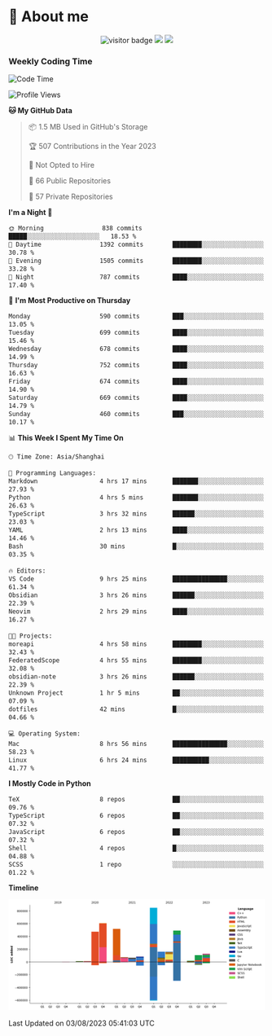 <!-- ![](https://youpai.roccoshi.top/img/20200804214216.png) -->

# 🧐 About me
 
<p align="center">
<img src="https://visitor-badge.laobi.icu/badge?page_id=Lincest.Lincest&title=hits" alt="visitor badge"/>
<a href="mailto:imroccoshi@gmail.com"><img src="https://img.shields.io/badge/gmail-imroccoshi%40gmail.com-red"></a>
<a href="https://blog.roccoshi.top"><img src="https://img.shields.io/badge/blog-roccoshi-green"></a>
</p>

### Weekly Coding Time

<!--START_SECTION:waka-->
![Code Time](http://img.shields.io/badge/Code%20Time-457%20hrs%208%20mins-blue)

![Profile Views](http://img.shields.io/badge/Profile%20Views-7-blue)

**🐱 My GitHub Data** 

> 📦 1.5 MB Used in GitHub's Storage 
 > 
> 🏆 507 Contributions in the Year 2023
 > 
> 🚫 Not Opted to Hire
 > 
> 📜 66 Public Repositories 
 > 
> 🔑 57 Private Repositories 
 > 
**I'm a Night 🦉** 

```text
🌞 Morning                838 commits         █████░░░░░░░░░░░░░░░░░░░░   18.53 % 
🌆 Daytime                1392 commits        ████████░░░░░░░░░░░░░░░░░   30.78 % 
🌃 Evening                1505 commits        ████████░░░░░░░░░░░░░░░░░   33.28 % 
🌙 Night                  787 commits         ████░░░░░░░░░░░░░░░░░░░░░   17.40 % 
```
📅 **I'm Most Productive on Thursday** 

```text
Monday                   590 commits         ███░░░░░░░░░░░░░░░░░░░░░░   13.05 % 
Tuesday                  699 commits         ████░░░░░░░░░░░░░░░░░░░░░   15.46 % 
Wednesday                678 commits         ████░░░░░░░░░░░░░░░░░░░░░   14.99 % 
Thursday                 752 commits         ████░░░░░░░░░░░░░░░░░░░░░   16.63 % 
Friday                   674 commits         ████░░░░░░░░░░░░░░░░░░░░░   14.90 % 
Saturday                 669 commits         ████░░░░░░░░░░░░░░░░░░░░░   14.79 % 
Sunday                   460 commits         ███░░░░░░░░░░░░░░░░░░░░░░   10.17 % 
```


📊 **This Week I Spent My Time On** 

```text
🕑︎ Time Zone: Asia/Shanghai

💬 Programming Languages: 
Markdown                 4 hrs 17 mins       ███████░░░░░░░░░░░░░░░░░░   27.93 % 
Python                   4 hrs 5 mins        ███████░░░░░░░░░░░░░░░░░░   26.63 % 
TypeScript               3 hrs 32 mins       ██████░░░░░░░░░░░░░░░░░░░   23.03 % 
YAML                     2 hrs 13 mins       ████░░░░░░░░░░░░░░░░░░░░░   14.46 % 
Bash                     30 mins             █░░░░░░░░░░░░░░░░░░░░░░░░   03.35 % 

🔥 Editors: 
VS Code                  9 hrs 25 mins       ███████████████░░░░░░░░░░   61.34 % 
Obsidian                 3 hrs 26 mins       ██████░░░░░░░░░░░░░░░░░░░   22.39 % 
Neovim                   2 hrs 29 mins       ████░░░░░░░░░░░░░░░░░░░░░   16.27 % 

🐱‍💻 Projects: 
moreapi                  4 hrs 58 mins       ████████░░░░░░░░░░░░░░░░░   32.43 % 
FederatedScope           4 hrs 55 mins       ████████░░░░░░░░░░░░░░░░░   32.08 % 
obsidian-note            3 hrs 26 mins       ██████░░░░░░░░░░░░░░░░░░░   22.39 % 
Unknown Project          1 hr 5 mins         ██░░░░░░░░░░░░░░░░░░░░░░░   07.09 % 
dotfiles                 42 mins             █░░░░░░░░░░░░░░░░░░░░░░░░   04.66 % 

💻 Operating System: 
Mac                      8 hrs 56 mins       ███████████████░░░░░░░░░░   58.23 % 
Linux                    6 hrs 24 mins       ██████████░░░░░░░░░░░░░░░   41.77 % 
```

**I Mostly Code in Python** 

```text
TeX                      8 repos             ██░░░░░░░░░░░░░░░░░░░░░░░   09.76 % 
TypeScript               6 repos             ██░░░░░░░░░░░░░░░░░░░░░░░   07.32 % 
JavaScript               6 repos             ██░░░░░░░░░░░░░░░░░░░░░░░   07.32 % 
Shell                    4 repos             █░░░░░░░░░░░░░░░░░░░░░░░░   04.88 % 
SCSS                     1 repo              ░░░░░░░░░░░░░░░░░░░░░░░░░   01.22 % 
```



**Timeline**

![Lines of Code chart](https://raw.githubusercontent.com/Lincest/Lincest/master/assets/bar_graph.png)


 Last Updated on 03/08/2023 05:41:03 UTC
<!--END_SECTION:waka-->


